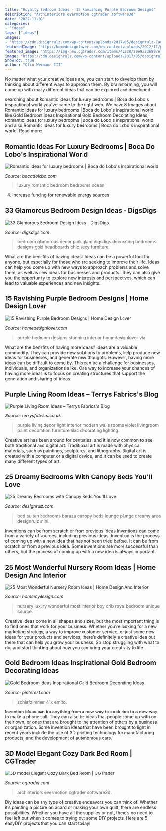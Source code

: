 ```yaml
---
title: "Royalty Bedroom Ideas - 15 Ravishing Purple Bedroom Designs"
description: "Archinteriors evermotion cgtrader software3d"
date: "2022-11-09"
categories:
- "ideas"
tags: ["ideas"]
images:
- "https://cdn.designrulz.com/wp-content/uploads/2017/05/designrulz-Canopy-Bed-3.jpg"
featuredImage: "http://homedesignlover.com/wp-content/uploads/2012/11/purple-bedroom-designs.jpg"
featured_image: "https://img-new.cgtrader.com/items/42238/20e9a23689/elegant-cozy-dark-bed-room-3d-model-max.jpg"
image: "https://cdn.designrulz.com/wp-content/uploads/2017/05/designrulz-Canopy-Bed-3.jpg"
ShowToc: true
author: "Olin Weimann III"
---
```



No matter what your creative ideas are, you can start to develop them by thinking about different ways to approach them. By brainstorming, you will come up with many different ideas that can be explored and developed.

	

		
searching about Romantic ideas for luxury bedrooms | Boca do Lobo&#039;s inspirational world you've came to the right web. We have 8 Images about Romantic ideas for luxury bedrooms | Boca do Lobo&#039;s inspirational world like Gold Bedroom Ideas Inspirational Gold Bedroom Decorating Ideas, Romantic ideas for luxury bedrooms | Boca do Lobo&#039;s inspirational world and also Romantic ideas for luxury bedrooms | Boca do Lobo&#039;s inspirational world. Read more:
		
    
## Romantic Ideas For Luxury Bedrooms | Boca Do Lobo&#039;s Inspirational World

<img loading=lazy src="http://bocadolobo.com/blog/wp-content/uploads/2013/08/Romantic-ideas-for-bedroom-4.jpg" onerror="this.onerror=null;this.src='https://tse2.mm.bing.net/th?id=OIP.QgCJ33FvxPIZ48_aM-dXlQHaES&amp;pid=15.1';" alt="Romantic ideas for luxury bedrooms | Boca do Lobo&#039;s inspirational world">

_Source: bocadolobo.com_

>luxury romantic bedroom bedrooms ocean. 

	

4. increase funding for renewable energy sources

    
## 33 Glamorous Bedroom Design Ideas - DigsDigs

<img loading=lazy src="http://www.digsdigs.com/photos/glamorous-bedroom-design-ideas-36.jpg" onerror="this.onerror=null;this.src='https://tse1.mm.bing.net/th?id=OIP.4tF4T8N-LLc3r1yDDYSuSgHaHa&amp;pid=15.1';" alt="33 Glamorous Bedroom Design Ideas - DigsDigs">

_Source: digsdigs.com_

>bedroom glamorous decor pink glam digsdigs decorating bedrooms designs gold headboards chic sexy furniture. 

	

What are the benefits of having ideas?
Ideas can be a powerful tool for anyone, but especially for those who are seeking to improve their life. Ideas can help you come up with new ways to approach problems and solve them, as well as new ideas for businesses and products. They can also give you the opportunity to explore new interests and perspectives, which can lead to valuable experiences and new insights.

    
## 15 Ravishing Purple Bedroom Designs | Home Design Lover

<img loading=lazy src="http://homedesignlover.com/wp-content/uploads/2012/11/purple-bedroom-designs.jpg" onerror="this.onerror=null;this.src='https://tse3.mm.bing.net/th?id=OIP.v5zeMZaji5Mwy7h1wiKF2wHaEK&amp;pid=15.1';" alt="15 Ravishing Purple Bedroom Designs | Home Design Lover">

_Source: homedesignlover.com_

>purple bedroom designs stunning interior homedesignlover via. 

	

What are the benefits of having more ideas?
Ideas are a valuable commodity. They can provide new solutions to problems, help produce new ideas for businesses, and generate new thoughts. However, having more ideas can be difficult to come by. This can be a challenge for businesses, individuals, and organizations alike. One way to increase your chances of having more ideas is to focus on creating structures that support the generation and sharing of ideas.

    
## Purple Living Room Ideas – Terrys Fabrics&#039;s Blog

<img loading=lazy src="http://www.terrysfabrics.co.uk/blog/wp-content/uploads/2014/50/purple-living-room-04.jpg" onerror="this.onerror=null;this.src='https://tse1.mm.bing.net/th?id=OIP.rQ4YSmZlNX_TheGx3FhPUAHaE8&amp;pid=15.1';" alt="Purple Living Room Ideas – Terrys Fabrics&#039;s Blog">

_Source: terrysfabrics.co.uk_

>purple living decor light interior modern walls rooms violet livingroom paint decoration furniture lilac decorating lighting. 

	

Creative art has been around for centuries, and it is now common to see both traditional and digital art. Traditional art is made with physical materials, such as paintings, sculptures, and lithographs. Digital art is created with a computer or a digital device, and it can be used to create many different types of art.

    
## 25 Dreamy Bedrooms With Canopy Beds You&#039;ll Love

<img loading=lazy src="https://cdn.designrulz.com/wp-content/uploads/2017/05/designrulz-Canopy-Bed-3.jpg" onerror="this.onerror=null;this.src='https://tse3.mm.bing.net/th?id=OIP.Vs9EAnXvojUJi-5SNAmScQHaEK&amp;pid=15.1';" alt="25 Dreamy Bedrooms with Canopy Beds You&#039;ll Love">

_Source: designrulz.com_

>bed sultan bedrooms baraza canopy beds lounge plunge dreamy area designrulz mini. 

	

Inventions can be from scratch or from previous ideas
Inventions can come from a variety of sources, including previous ideas. Invention is the process of coming up with a new idea that has not been tried before. It can be from scratch or from a previous idea. Some inventions are more successful than others, but the process of coming up with a new idea is always important.

    
## 25 Most Wonderful Nursery Room Ideas | Home Design And Interior

<img loading=lazy src="http://homemydesign.com/wp-content/uploads/2015/02/luxury-nursery-room-design.jpg" onerror="this.onerror=null;this.src='https://tse2.mm.bing.net/th?id=OIP.R128SDriK_dJBBj6UM8q9gHaLH&amp;pid=15.1';" alt="25 Most Wonderful Nursery Room Ideas | Home Design And Interior">

_Source: homemydesign.com_

>nursery luxury wonderful most interior boy crib royal bedroom unique source. 

	

Creative ideas come in all shapes and sizes, but the most important thing is to find ones that work for your business. Whether you’re looking for a new marketing strategy, a way to improve customer service, or just some new ideas for your products and services, there’s definitely a creative idea out there that can help you grow your business. So stop struggling with what to do, and start thinking about how you can bring your creativity to life.

    
## Gold Bedroom Ideas Inspirational Gold Bedroom Decorating Ideas

<img loading=lazy src="https://i.pinimg.com/736x/3b/8b/39/3b8b39910723acbb6cd81816d173eb5f.jpg" onerror="this.onerror=null;this.src='https://tse2.mm.bing.net/th?id=OIP.tbE6k01eD7qJeQRHi2-lUgHaEo&amp;pid=15.1';" alt="Gold Bedroom Ideas Inspirational Gold Bedroom Decorating Ideas">

_Source: pinterest.com_

>schlafzimmer 41x emito. 

	

Invention ideas can be anything from a new way to cook rice to a new way to make a phone call. They can also be ideas that people come up with on their own, or ones that are brought to the attention of others by a business or organization. Some invention ideas that have been brought to light in recent years include the use of 3D printing technology for manufacturing products, and the development of autonomous cars.

    
## 3D Model Elegant Cozy Dark Bed Room | CGTrader

<img loading=lazy src="https://img-new.cgtrader.com/items/42238/20e9a23689/elegant-cozy-dark-bed-room-3d-model-max.jpg" onerror="this.onerror=null;this.src='https://tse3.mm.bing.net/th?id=OIP.7-QBqz9RRDIAdHaFpGGepQHaE8&amp;pid=15.1';" alt="3D model Elegant Cozy Dark Bed Room | CGTrader">

_Source: cgtrader.com_

>archinteriors evermotion cgtrader software3d. 

	

Diy ideas can be any type of creative endeavors you can think of. Whether it’s painting a picture on acard or making your own quilt, there are endless possibilities. Whether you have all the supplies or not, there’s no need to feel left out when it comes to trying out some DIY projects. Here are 5 easyDIY projects that you can start today!

